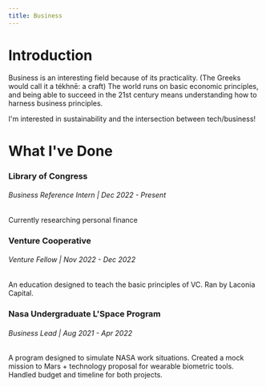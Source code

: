 ```yaml
---
title: Business
---
```


# Introduction
Business is an interesting field because of its practicality. (The Greeks would call it
a tékhnē: a craft) The world runs on basic economic principles, and being able to succeed 
in the 21st century means understanding how to harness business principles.

I'm interested in sustainability and the intersection between tech/business!

# What I've Done
### Library of Congress
###### Business Reference Intern | Dec 2022 - Present
Currently researching personal finance

### Venture Cooperative
###### Venture Fellow | Nov 2022 - Dec 2022
An education designed to teach the basic principles of VC. Ran by Laconia Capital.

### Nasa Undergraduate L'Space Program 
###### Business Lead | Aug 2021 - Apr 2022
A program designed to simulate NASA work situations. Created a mock mission to Mars + technology proposal for wearable biometric tools. Handled budget and timeline for both projects.

